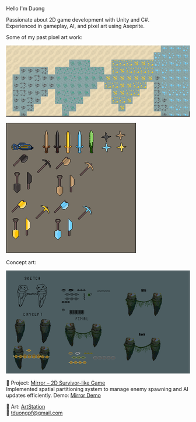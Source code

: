 Hello I'm Duong

Passionate about 2D game development with Unity and C#.  
Experienced in gameplay, AI, and pixel art using Aseprite.

Some of my past pixel art work:

![Terraria](terraria5.png)

![Terraria](weapon.png)

Concept art:

![boss](boss_idea.gif)


🔹 Project: [Mirror – 2D Survivor-like Game](https://github.com/verylowpower/Mirror)  
Implemented spatial partitioning system to manage enemy spawning and AI updates efficiently.
Demo: [Mirror Demo](https://youtu.be/o3yGVmpuUgw)
    
🔹 Art: [ArtStation](https://www.artstation.com/yeloathsome9)  
📧 tduongpf@gmail.com
